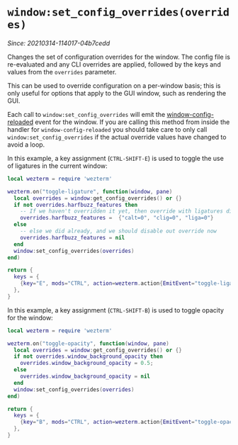 # `window:set_config_overrides(overrides)`

*Since: 20210314-114017-04b7cedd*

Changes the set of configuration overrides for the window.
The config file is re-evaluated and any CLI overrides are
applied, followed by the keys and values from the `overrides`
parameter.

This can be used to override configuration on a per-window basis;
this is only useful for options that apply to the GUI window, such
as rendering the GUI.

Each call to `window:set_config_overrides` will emit the
[window-config-reloaded](../window-events/window-config-reloaded.md) event for
the window.  If you are calling this method from inside the handler
for `window-config-reloaded` you should take care to only call `window:set_config_overrides`
if the actual override values have changed to avoid a loop.

In this example, a key assignment (`CTRL-SHIFT-E`) is used to toggle the use of
ligatures in the current window:

```lua
local wezterm = require 'wezterm'

wezterm.on("toggle-ligature", function(window, pane)
  local overrides = window:get_config_overrides() or {}
  if not overrides.harfbuzz_features then
    -- If we haven't overridden it yet, then override with ligatures disabled
    overrides.harfbuzz_features =  {"calt=0", "clig=0", "liga=0"}
  else
    -- else we did already, and we should disable out override now
    overrides.harfbuzz_features = nil
  end
  window:set_config_overrides(overrides)
end)

return {
  keys = {
    {key="E", mods="CTRL", action=wezterm.action{EmitEvent="toggle-ligature"}},
  },
}
```

In this example, a key assignment (`CTRL-SHIFT-B`) is used to toggle opacity
for the window:

```lua
local wezterm = require 'wezterm'

wezterm.on("toggle-opacity", function(window, pane)
  local overrides = window:get_config_overrides() or {}
  if not overrides.window_background_opacity then
    overrides.window_background_opacity = 0.5;
  else
    overrides.window_background_opacity = nil
  end
  window:set_config_overrides(overrides)
end)

return {
  keys = {
    {key="B", mods="CTRL", action=wezterm.action{EmitEvent="toggle-opacity"}},
  },
}
```


